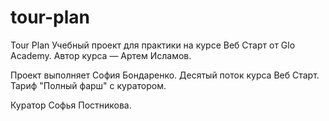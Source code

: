 # tour-plan

Tour Plan
Учебный проект для практики на курсе Веб Старт от Glo Academy. Автор курса — Артем Исламов.

Проект выполняет
София Бондаренко. Десятый поток курса Веб Старт. Тариф "Полный фарш" с куратором.

Куратор
Софья Постникова.


